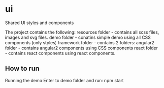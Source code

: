 # ui
Shared UI styles and components


The project contains the following:
resources folder - contains all scss files, images and svg files.
demo folder - conatins simple demo using all CSS components (only styles)
framework folder - contains 2 folders:
	angular2 folder - contains angular2 components using CSS components
	react folder - contains react components using react components.
	
How to run
----------------------
Running the demo
Enter to demo folder and run: npm start

